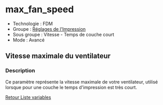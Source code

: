 # max_fan_speed

* Technologie : FDM
* Groupe : [Réglages de l'Impression](../print_settings/print_settings.md)
* Sous groupe : Vitesse - Temps de couche court
* Mode : Avancé

## Vitesse maximale du ventilateur

### Description

Ce paramètre représente la vitesse maximale de votre ventilateur, utilisé lorsque pour une couche le temps d'impression est très court.

[Retour Liste variables](variable_list.md)